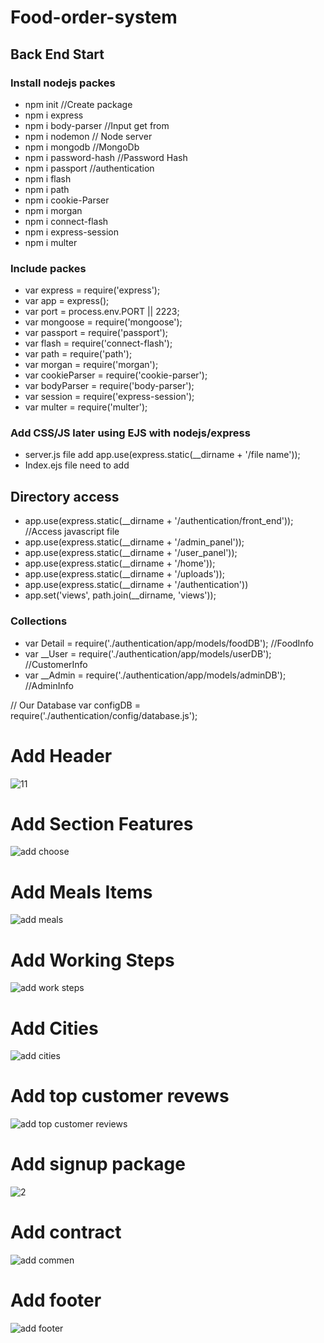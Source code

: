 # Food-order-system

## Back End Start

### Install nodejs packes
- npm init //Create package       
- npm i express  
- npm i body-parser //Input get from
- npm i nodemon  // Node server
- npm i mongodb  //MongoDb
- npm i password-hash  //Password Hash
- npm i passport //authentication
- npm i flash
- npm i path
- npm i cookie-Parser
- npm i morgan
- npm i connect-flash
- npm i express-session
- npm i multer

### Include packes
- var express = require('express');
- var app = express();
- var port = process.env.PORT || 2223;
- var mongoose = require('mongoose');
- var passport = require('passport');
- var flash = require('connect-flash');
- var path = require('path');
- var morgan = require('morgan');
- var cookieParser = require('cookie-parser');
- var bodyParser = require('body-parser');
- var session = require('express-session');
- var multer = require('multer');


### Add CSS/JS later using EJS with nodejs/express
- server.js file add app.use(express.static(__dirname + '/file name'));
- Index.ejs file need to add <script src="/javascripts/jquery.js"></script>    

## Directory access
- app.use(express.static(__dirname + '/authentication/front_end')); //Access javascript file
- app.use(express.static(__dirname + '/admin_panel')); 
- app.use(express.static(__dirname + '/user_panel'));
- app.use(express.static(__dirname + '/home')); 
- app.use(express.static(__dirname + '/uploads')); 
- app.use(express.static(__dirname + '/authentication'))
- app.set('views', path.join(__dirname, 'views'));

### Collections
- var Detail = require('./authentication/app/models/foodDB'); //FoodInfo
- var __User = require('./authentication/app/models/userDB'); //CustomerInfo
- var __Admin = require('./authentication/app/models/adminDB'); //AdminInfo

// Our Database
var configDB = require('./authentication/config/database.js');

# Add Header
![11](https://user-images.githubusercontent.com/31995155/61857629-54cddf00-aee6-11e9-889f-511581b70b32.png)

# Add Section Features
![add choose](https://user-images.githubusercontent.com/31995155/59962095-9abc0f80-9502-11e9-8a0f-7fde8535bf43.png)

# Add Meals Items
![add meals](https://user-images.githubusercontent.com/31995155/59966243-2baedd00-953b-11e9-83b0-dd6ef9924c00.png)

# Add Working Steps
![add work steps](https://user-images.githubusercontent.com/31995155/59967765-ae8e6280-9550-11e9-8fb6-f06673f1d1cc.png)

# Add Cities
![add cities](https://user-images.githubusercontent.com/31995155/59976785-e9dd6f80-95ea-11e9-904a-37564f26952e.png)

# Add top customer revews
![add top customer reviews](https://user-images.githubusercontent.com/31995155/59979282-7a29ad80-9607-11e9-8bce-b7d3571bbd1d.png)

# Add signup package
![2](https://user-images.githubusercontent.com/31995155/61588605-68b0d280-abc0-11e9-8d30-992205368676.png)

# Add contract
![add commen](https://user-images.githubusercontent.com/31995155/59981740-d56c9780-9629-11e9-9d7b-adc8e210cfb7.png)

# Add footer
![add footer](https://user-images.githubusercontent.com/31995155/59981745-eddcb200-9629-11e9-8ee2-c6452d7952a9.png)
